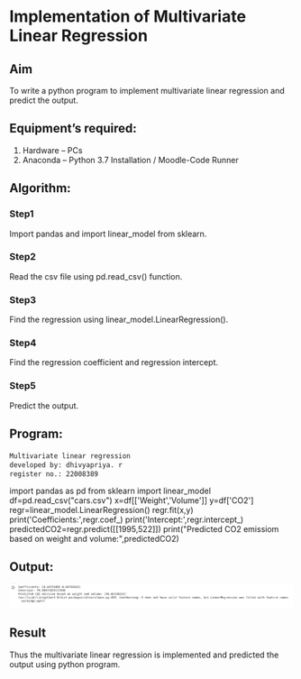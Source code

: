 # Implementation of Multivariate Linear Regression
## Aim
To write a python program to implement multivariate linear regression and predict the output.
## Equipment’s required:
1.	Hardware – PCs
2.	Anaconda – Python 3.7 Installation / Moodle-Code Runner
## Algorithm:
### Step1
Import pandas and import linear_model from sklearn.

### Step2
Read the csv file using pd.read_csv() function.

### Step3
Find the regression using linear_model.LinearRegression().

### Step4
Find the regression coefficient and regression intercept.

### Step5
Predict the output.

## Program:
```
Multivariate linear regression
developed by: dhivyapriya. r
register no.: 22008389
```
import pandas as pd
from sklearn import linear_model
df=pd.read_csv("cars.csv")
x=df[['Weight','Volume']]
y=df['CO2']
regr=linear_model.LinearRegression()
regr.fit(x,y)
print('Coefficients:',regr.coef_)
print('Intercept:',regr.intercept_)
predictedCO2=regr.predict([[1995,522]])
print("Predicted CO2 emissiom based on weight and volume:",predictedCO2)

## Output:
![multivariate](./images/multivariate.png)


## Result
Thus the multivariate linear regression is implemented and predicted the output using python program.